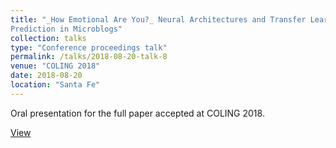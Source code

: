 ```yaml
---
title: "_How Emotional Are You?_ Neural Architectures and Transfer Learning for Emotion Intensity
Prediction in Microblogs"
collection: talks
type: "Conference proceedings talk"
permalink: /talks/2018-08-20-talk-8
venue: "COLING 2018"
date: 2018-08-20
location: "Santa Fe"
---
```


Oral presentation for the full paper accepted at COLING 2018.

[View](https://pranav-goel.github.io/files/coling_2018.pdf)
